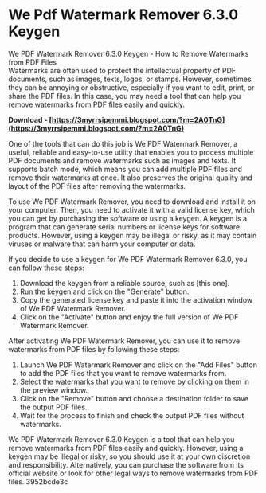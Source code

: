# We Pdf Watermark Remover 6.3.0 Keygen
 
 We PDF Watermark Remover 6.3.0 Keygen - How to Remove Watermarks from PDF Files     
Watermarks are often used to protect the intellectual property of PDF documents, such as images, texts, logos, or stamps. However, sometimes they can be annoying or obstructive, especially if you want to edit, print, or share the PDF files. In this case, you may need a tool that can help you remove watermarks from PDF files easily and quickly.
 
**Download - [https://3myrrsipemmi.blogspot.com/?m=2A0TnG](https://3myrrsipemmi.blogspot.com/?m=2A0TnG)**


     
One of the tools that can do this job is We PDF Watermark Remover, a useful, reliable and easy-to-use utility that enables you to process multiple PDF documents and remove watermarks such as images and texts. It supports batch mode, which means you can add multiple PDF files and remove their watermarks at once. It also preserves the original quality and layout of the PDF files after removing the watermarks.
     
To use We PDF Watermark Remover, you need to download and install it on your computer. Then, you need to activate it with a valid license key, which you can get by purchasing the software or using a keygen. A keygen is a program that can generate serial numbers or license keys for software products. However, using a keygen may be illegal or risky, as it may contain viruses or malware that can harm your computer or data.
     
If you decide to use a keygen for We PDF Watermark Remover 6.3.0, you can follow these steps:

1. Download the keygen from a reliable source, such as [this one].
2. Run the keygen and click on the "Generate" button.
3. Copy the generated license key and paste it into the activation window of We PDF Watermark Remover.
4. Click on the "Activate" button and enjoy the full version of We PDF Watermark Remover.

After activating We PDF Watermark Remover, you can use it to remove watermarks from PDF files by following these steps:

1. Launch We PDF Watermark Remover and click on the "Add Files" button to add the PDF files that you want to remove watermarks from.
2. Select the watermarks that you want to remove by clicking on them in the preview window.
3. Click on the "Remove" button and choose a destination folder to save the output PDF files.
4. Wait for the process to finish and check the output PDF files without watermarks.

We PDF Watermark Remover 6.3.0 Keygen is a tool that can help you remove watermarks from PDF files easily and quickly. However, using a keygen may be illegal or risky, so you should use it at your own discretion and responsibility. Alternatively, you can purchase the software from its official website or look for other legal ways to remove watermarks from PDF files.
 3952bcde3c
 
